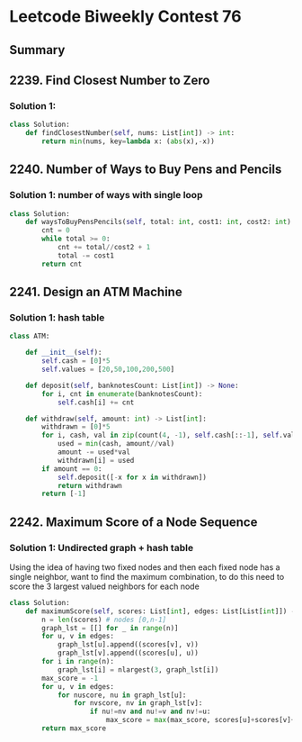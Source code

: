 # Leetcode Biweekly Contest 76

## Summary

## 2239. Find Closest Number to Zero

### Solution 1: 

```py
class Solution:
    def findClosestNumber(self, nums: List[int]) -> int:
        return min(nums, key=lambda x: (abs(x),-x))
```

## 2240. Number of Ways to Buy Pens and Pencils

### Solution 1: number of ways with single loop

```py
class Solution:
    def waysToBuyPensPencils(self, total: int, cost1: int, cost2: int) -> int:
        cnt = 0
        while total >= 0:
            cnt += total//cost2 + 1
            total -= cost1
        return cnt
```

## 2241. Design an ATM Machine

### Solution 1: hash table

```py
class ATM:

    def __init__(self):
        self.cash = [0]*5
        self.values = [20,50,100,200,500]        

    def deposit(self, banknotesCount: List[int]) -> None:
        for i, cnt in enumerate(banknotesCount):
            self.cash[i] += cnt

    def withdraw(self, amount: int) -> List[int]:
        withdrawn = [0]*5
        for i, cash, val in zip(count(4, -1), self.cash[::-1], self.values[::-1]):
            used = min(cash, amount//val)
            amount -= used*val
            withdrawn[i] = used
        if amount == 0:
            self.deposit([-x for x in withdrawn])
            return withdrawn
        return [-1]
```

## 2242. Maximum Score of a Node Sequence

### Solution 1: Undirected graph + hash table

Using the idea of having two fixed nodes and then each fixed node has a single neighbor, want to find the 
maximum combination, to do this need to score the 3 largest valued neighbors for each node

```py
class Solution:
    def maximumScore(self, scores: List[int], edges: List[List[int]]) -> int:
        n = len(scores) # nodes [0,n-1]
        graph_lst = [[] for _ in range(n)]
        for u, v in edges:
            graph_lst[u].append((scores[v], v))
            graph_lst[v].append((scores[u], u))
        for i in range(n):
            graph_lst[i] = nlargest(3, graph_lst[i])
        max_score = -1
        for u, v in edges:
            for nuscore, nu in graph_lst[u]:
                for nvscore, nv in graph_lst[v]:
                    if nu!=nv and nu!=v and nv!=u:
                        max_score = max(max_score, scores[u]+scores[v]+nvscore+nuscore)
        return max_score
```